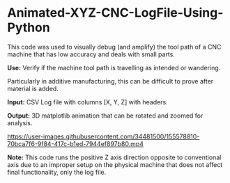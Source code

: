 # Animated-XYZ-CNC-LogFile-Using-Python

This code was used to visually debug (and amplify) the tool path of a CNC machine that has low accuracy and deals with small parts. 

**Use:** Verify if the machine tool path is travelling as intended or wandering. 

Particularly in additive manufacturing, this can be difficult to prove after material is added.

**Input:** CSV Log file with columns [X, Y, Z] with headers.

**Output:** 3D matplotlib animation that can be rotated and zoomed for analysis. 

https://user-images.githubusercontent.com/34481500/155578810-70bca7f6-9f84-417c-b1ed-7944ef897b80.mp4

**Note:** This code runs the positive Z axis direction opposite to conventional axis due to an improper setup on the physical machine that does not affect final functionality, only the log file.
